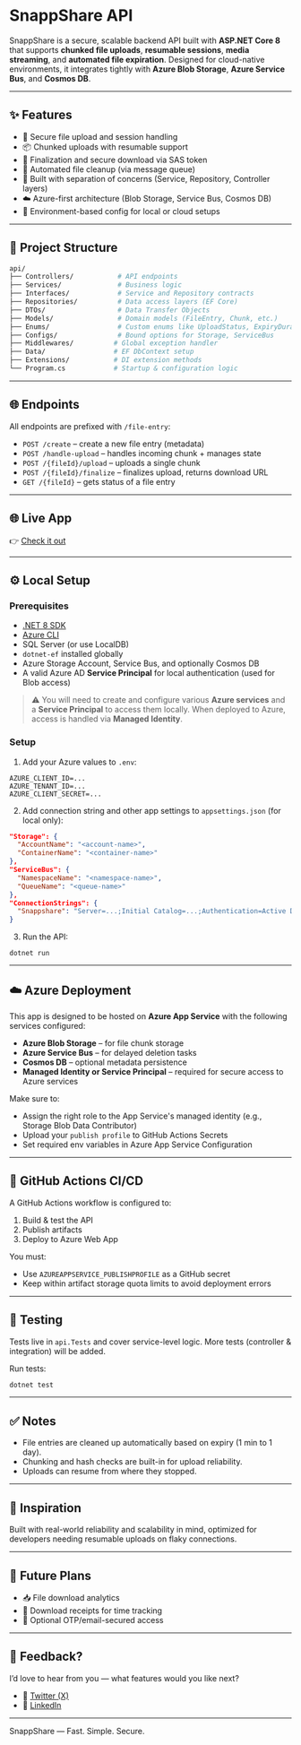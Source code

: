 # SnappShare API

SnappShare is a secure, scalable backend API built with **ASP.NET Core 8** that supports **chunked file uploads**, **resumable sessions**, **media streaming**, and **automated file expiration**. Designed for cloud-native environments, it integrates tightly with **Azure Blob Storage**, **Azure Service Bus**, and **Cosmos DB**.

---

## ✨ Features

- 🔐 Secure file upload and session handling
- 📦 Chunked uploads with resumable support
- 🚀 Finalization and secure download via SAS token
- 🧼 Automated file cleanup (via message queue)
- 🧠 Built with separation of concerns (Service, Repository, Controller layers)
- ☁️ Azure-first architecture (Blob Storage, Service Bus, Cosmos DB)
- 🔧 Environment-based config for local or cloud setups

---

## 📐 Project Structure

```bash
api/
├── Controllers/           # API endpoints
├── Services/              # Business logic
├── Interfaces/            # Service and Repository contracts
├── Repositories/          # Data access layers (EF Core)
├── DTOs/                  # Data Transfer Objects
├── Models/                # Domain models (FileEntry, Chunk, etc.)
├── Enums/                 # Custom enums like UploadStatus, ExpiryDuration
├── Configs/               # Bound options for Storage, ServiceBus
├── Middlewares/          # Global exception handler
├── Data/                 # EF DbContext setup
├── Extensions/           # DI extension methods
└── Program.cs            # Startup & configuration logic
```

---

## 🌐 Endpoints

All endpoints are prefixed with `/file-entry`:

- `POST /create` – create a new file entry (metadata)
- `POST /handle-upload` – handles incoming chunk + manages state
- `POST /{fileId}/upload` – uploads a single chunk
- `POST /{fileId}/finalize` – finalizes upload, returns download URL
- `GET /{fileId}` – gets status of a file entry

---

## 🌐 Live App
👉 [Check it out](https://snappshare-web.vercel.app)

---

## ⚙️ Local Setup

### Prerequisites
- [.NET 8 SDK](https://dotnet.microsoft.com/en-us/download)
- [Azure CLI](https://learn.microsoft.com/en-us/cli/azure/install-azure-cli)
- SQL Server (or use LocalDB)
- `dotnet-ef` installed globally
- Azure Storage Account, Service Bus, and optionally Cosmos DB
- A valid Azure AD **Service Principal** for local authentication (used for Blob access)

> ⚠️ You will need to create and configure various **Azure services** and a **Service Principal** to access them locally. When deployed to Azure, access is handled via **Managed Identity**.


### Setup
1. Add your Azure values to `.env`:
```
AZURE_CLIENT_ID=...
AZURE_TENANT_ID=...
AZURE_CLIENT_SECRET=...
```

2. Add connection string and other app settings to `appsettings.json` (for local only):
```json
"Storage": {
  "AccountName": "<account-name>",
  "ContainerName": "<container-name>"
},
"ServiceBus": {
  "NamespaceName": "<namespace-name>",
  "QueueName": "<queue-name>"
},
"ConnectionStrings": {
  "Snappshare": "Server=...;Initial Catalog=...;Authentication=Active Directory Default;"
}
```

3. Run the API:
```
dotnet run
```

---

## ☁️ Azure Deployment

This app is designed to be hosted on **Azure App Service** with the following services configured:

- **Azure Blob Storage** – for file chunk storage
- **Azure Service Bus** – for delayed deletion tasks
- **Cosmos DB** – optional metadata persistence
- **Managed Identity or Service Principal** – required for secure access to Azure services

Make sure to:
- Assign the right role to the App Service's managed identity (e.g., Storage Blob Data Contributor)
- Upload your `publish profile` to GitHub Actions Secrets
- Set required env variables in Azure App Service Configuration

---

## 🚀 GitHub Actions CI/CD

A GitHub Actions workflow is configured to:

1. Build & test the API
2. Publish artifacts
3. Deploy to Azure Web App

You must:
- Use `AZUREAPPSERVICE_PUBLISHPROFILE` as a GitHub secret
- Keep within artifact storage quota limits to avoid deployment errors

---

## 🧪 Testing

Tests live in `api.Tests` and cover service-level logic. More tests (controller & integration) will be added.

Run tests:
```bash
dotnet test
```

---

## ✅ Notes

- File entries are cleaned up automatically based on expiry (1 min to 1 day).
- Chunking and hash checks are built-in for upload reliability.
- Uploads can resume from where they stopped.

---

## 🧠 Inspiration
Built with real-world reliability and scalability in mind, optimized for developers needing resumable uploads on flaky connections.

---

## 🧠 Future Plans
- 📥 File download analytics
- 🧾 Download receipts for time tracking
- 🔑 Optional OTP/email-secured access
---

## 💬 Feedback?
I’d love to hear from you — what features would you like next?

- 🧵 [Twitter (X)](https://x.com/freemancodz)
- 💼 [LinkedIn](https://www.linkedin.com/in/freeman-madudili-9864101a2/)

---

SnappShare — Fast. Simple. Secure.
